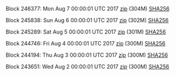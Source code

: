 Block 246377: Mon Aug  7 00:00:01 UTC 2017 [zip](https://transfer.sh/GBXWw/bootstrap.dat.20170807.zip) (304M) [SHA256](https://transfer.sh/FoAfd/sha256.txt)

Block 245838: Sun Aug  6 00:00:01 UTC 2017 [zip](https://transfer.sh/h4nXH/bootstrap.dat.20170806.zip) (302M) [SHA256](https://transfer.sh/12KJLB/sha256.txt)

Block 245289: Sat Aug  5 00:00:01 UTC 2017 [zip](https://transfer.sh/An5AL/bootstrap.dat.20170805.zip) (301M) [SHA256](https://transfer.sh/rODME/sha256.txt)

Block 244746: Fri Aug  4 00:00:01 UTC 2017 [zip](https://transfer.sh/Sw4kM/bootstrap.dat.20170804.zip) (300M) [SHA256](https://transfer.sh/kqISX/sha256.txt)

Block 244194: Thu Aug  3 00:00:01 UTC 2017 [zip](https://transfer.sh/DAEUS/bootstrap.dat.20170803.zip) (300M) [SHA256](https://transfer.sh/wySSM/sha256.txt)

Block 243651: Wed Aug  2 00:00:01 UTC 2017 [zip](https://transfer.sh/7umWx/bootstrap.dat.20170802.zip) (300M) [SHA256](https://transfer.sh/GTnYY/sha256.txt)
